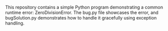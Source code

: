 This repository contains a simple Python program demonstrating a common runtime error: ZeroDivisionError.  The bug.py file showcases the error, and bugSolution.py demonstrates how to handle it gracefully using exception handling.